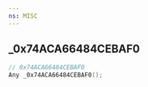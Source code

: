 ```yaml
---
ns: MISC
---
```

## _0x74ACA66484CEBAF0

```c
// 0x74ACA66484CEBAF0
Any _0x74ACA66484CEBAF0();
```

